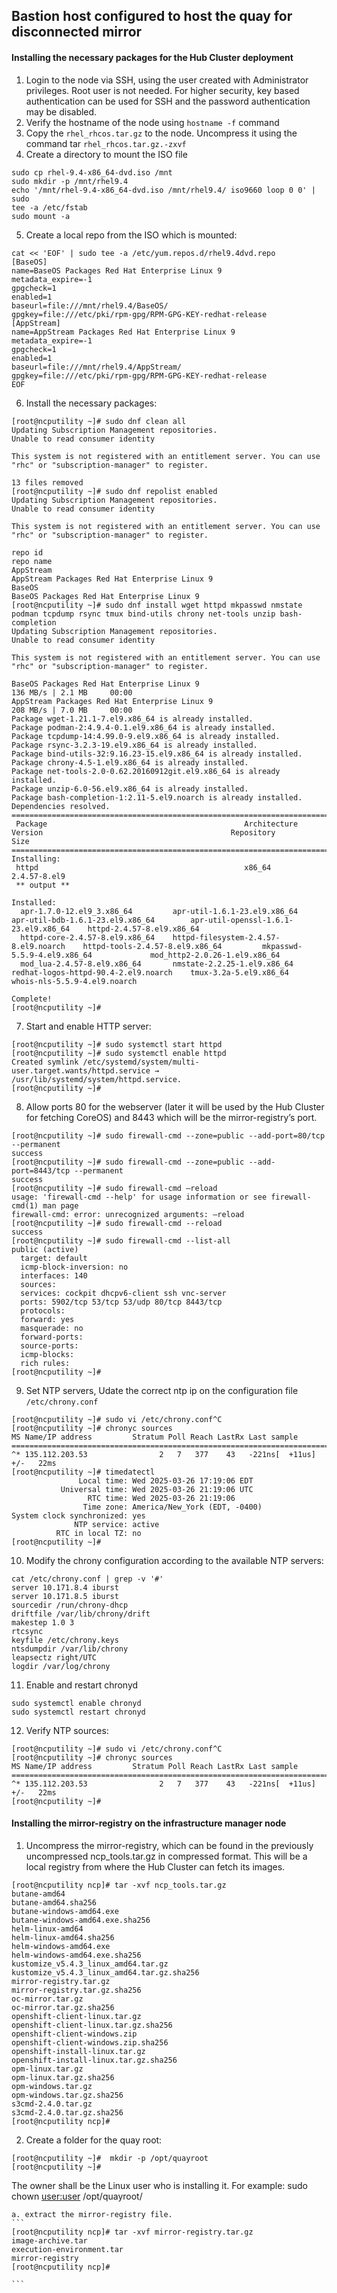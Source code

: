 ## Bastion host configured to host the quay for disconnected mirror

#### Installing the necessary packages for the Hub Cluster deployment


1. Login to the node via SSH, using the user created with Administrator privileges. Root user is not needed.
    For higher security, key based authentication can be used for SSH and the password authentication may
    be disabled.
2. Verify the hostname of the node using `hostname -f` command
3. Copy the `rhel_rhcos.tar.gz` to the node. Uncompress it using the command tar `rhel_rhcos.tar.gz.-zxvf`
4. Create a directory to mount the ISO file
```
sudo cp rhel-9.4-x86_64-dvd.iso /mnt
sudo mkdir -p /mnt/rhel9.4
echo '/mnt/rhel-9.4-x86_64-dvd.iso /mnt/rhel9.4/ iso9660 loop 0 0' | sudo
tee -a /etc/fstab
sudo mount -a
```
5. Create a local repo from the ISO which is mounted:
```
cat << 'EOF' | sudo tee -a /etc/yum.repos.d/rhel9.4dvd.repo
[BaseOS]
name=BaseOS Packages Red Hat Enterprise Linux 9
metadata_expire=-1
gpgcheck=1
enabled=1
baseurl=file:///mnt/rhel9.4/BaseOS/
gpgkey=file:///etc/pki/rpm-gpg/RPM-GPG-KEY-redhat-release
[AppStream]
name=AppStream Packages Red Hat Enterprise Linux 9
metadata_expire=-1
gpgcheck=1
enabled=1
baseurl=file:///mnt/rhel9.4/AppStream/
gpgkey=file:///etc/pki/rpm-gpg/RPM-GPG-KEY-redhat-release
EOF
```
6. Install the necessary packages:

```
[root@ncputility ~]# sudo dnf clean all
Updating Subscription Management repositories.
Unable to read consumer identity

This system is not registered with an entitlement server. You can use "rhc" or "subscription-manager" to register.

13 files removed
[root@ncputility ~]# sudo dnf repolist enabled
Updating Subscription Management repositories.
Unable to read consumer identity

This system is not registered with an entitlement server. You can use "rhc" or "subscription-manager" to register.

repo id                                                                     repo name
AppStream                                                                   AppStream Packages Red Hat Enterprise Linux 9
BaseOS                                                                      BaseOS Packages Red Hat Enterprise Linux 9
[root@ncputility ~]# sudo dnf install wget httpd mkpasswd nmstate podman tcpdump rsync tmux bind-utils chrony net-tools unzip bash-completion
Updating Subscription Management repositories.
Unable to read consumer identity

This system is not registered with an entitlement server. You can use "rhc" or "subscription-manager" to register.

BaseOS Packages Red Hat Enterprise Linux 9                                                                                                                  136 MB/s | 2.1 MB     00:00    
AppStream Packages Red Hat Enterprise Linux 9                                                                                                               208 MB/s | 7.0 MB     00:00    
Package wget-1.21.1-7.el9.x86_64 is already installed.
Package podman-2:4.9.4-0.1.el9.x86_64 is already installed.
Package tcpdump-14:4.99.0-9.el9.x86_64 is already installed.
Package rsync-3.2.3-19.el9.x86_64 is already installed.
Package bind-utils-32:9.16.23-15.el9.x86_64 is already installed.
Package chrony-4.5-1.el9.x86_64 is already installed.
Package net-tools-2.0-0.62.20160912git.el9.x86_64 is already installed.
Package unzip-6.0-56.el9.x86_64 is already installed.
Package bash-completion-1:2.11-5.el9.noarch is already installed.
Dependencies resolved.
============================================================================================================================================================================================
 Package                                            Architecture                           Version                                          Repository                                 Size
============================================================================================================================================================================================
Installing:
 httpd                                              x86_64                                 2.4.57-8.el9                                     
 ** output **

Installed:
  apr-1.7.0-12.el9_3.x86_64         apr-util-1.6.1-23.el9.x86_64            apr-util-bdb-1.6.1-23.el9.x86_64        apr-util-openssl-1.6.1-23.el9.x86_64    httpd-2.4.57-8.el9.x86_64       
  httpd-core-2.4.57-8.el9.x86_64    httpd-filesystem-2.4.57-8.el9.noarch    httpd-tools-2.4.57-8.el9.x86_64         mkpasswd-5.5.9-4.el9.x86_64             mod_http2-2.0.26-1.el9.x86_64   
  mod_lua-2.4.57-8.el9.x86_64       nmstate-2.2.25-1.el9.x86_64             redhat-logos-httpd-90.4-2.el9.noarch    tmux-3.2a-5.el9.x86_64                  whois-nls-5.5.9-4.el9.noarch    

Complete!
[root@ncputility ~]# 
```

7. Start and enable HTTP server:

```
[root@ncputility ~]# sudo systemctl start httpd
[root@ncputility ~]# sudo systemctl enable httpd
Created symlink /etc/systemd/system/multi-user.target.wants/httpd.service → /usr/lib/systemd/system/httpd.service.
[root@ncputility ~]# 
```

8. Allow ports 80 for the webserver (later it will be used by the Hub Cluster for fetching CoreOS) and 8443 which will be the mirror-registry’s port.

```
[root@ncputility ~]# sudo firewall-cmd --zone=public --add-port=80/tcp --permanent
success
[root@ncputility ~]# sudo firewall-cmd --zone=public --add-port=8443/tcp --permanent
success
[root@ncputility ~]# sudo firewall-cmd –reload
usage: 'firewall-cmd --help' for usage information or see firewall-cmd(1) man page
firewall-cmd: error: unrecognized arguments: –reload
[root@ncputility ~]# sudo firewall-cmd --reload
success
[root@ncputility ~]# sudo firewall-cmd --list-all
public (active)
  target: default
  icmp-block-inversion: no
  interfaces: 140
  sources: 
  services: cockpit dhcpv6-client ssh vnc-server
  ports: 5902/tcp 53/tcp 53/udp 80/tcp 8443/tcp
  protocols: 
  forward: yes
  masquerade: no
  forward-ports: 
  source-ports: 
  icmp-blocks: 
  rich rules: 
[root@ncputility ~]# 
```

9. Set NTP servers, Udate the correct ntp ip on the configuration file `/etc/chrony.conf`

```
[root@ncputility ~]# sudo vi /etc/chrony.conf^C
[root@ncputility ~]# chronyc sources
MS Name/IP address         Stratum Poll Reach LastRx Last sample               
===============================================================================
^* 135.112.203.53                2   7   377    43   -221ns[  +11us] +/-   22ms
[root@ncputility ~]# timedatectl 
               Local time: Wed 2025-03-26 17:19:06 EDT
           Universal time: Wed 2025-03-26 21:19:06 UTC
                 RTC time: Wed 2025-03-26 21:19:06
                Time zone: America/New_York (EDT, -0400)
System clock synchronized: yes
              NTP service: active
          RTC in local TZ: no
[root@ncputility ~]# 
```

10. Modify the chrony configuration according to the available NTP servers:

```
cat /etc/chrony.conf | grep -v '#'
server 10.171.8.4 iburst
server 10.171.8.5 iburst
sourcedir /run/chrony-dhcp
driftfile /var/lib/chrony/drift
makestep 1.0 3
rtcsync
keyfile /etc/chrony.keys
ntsdumpdir /var/lib/chrony
leapsectz right/UTC
logdir /var/log/chrony
```

11. Enable and restart chronyd

```
sudo systemctl enable chronyd
sudo systemctl restart chronyd
```

12. Verify NTP sources:

```
[root@ncputility ~]# sudo vi /etc/chrony.conf^C
[root@ncputility ~]# chronyc sources
MS Name/IP address         Stratum Poll Reach LastRx Last sample               
===============================================================================
^* 135.112.203.53                2   7   377    43   -221ns[  +11us] +/-   22ms
[root@ncputility ~]#

```

#### Installing the mirror-registry on the infrastructure manager node

1. Uncompress the mirror-registry, which can be found in the previously uncompressed ncp_tools.tar.gz in compressed format. This will be a local registry from where the Hub Cluster can fetch its images.

```
[root@ncputility ncp]# tar -xvf ncp_tools.tar.gz
butane-amd64
butane-amd64.sha256
butane-windows-amd64.exe
butane-windows-amd64.exe.sha256
helm-linux-amd64
helm-linux-amd64.sha256
helm-windows-amd64.exe
helm-windows-amd64.exe.sha256
kustomize_v5.4.3_linux_amd64.tar.gz
kustomize_v5.4.3_linux_amd64.tar.gz.sha256
mirror-registry.tar.gz
mirror-registry.tar.gz.sha256
oc-mirror.tar.gz
oc-mirror.tar.gz.sha256
openshift-client-linux.tar.gz
openshift-client-linux.tar.gz.sha256
openshift-client-windows.zip
openshift-client-windows.zip.sha256
openshift-install-linux.tar.gz
openshift-install-linux.tar.gz.sha256
opm-linux.tar.gz
opm-linux.tar.gz.sha256
opm-windows.tar.gz
opm-windows.tar.gz.sha256
s3cmd-2.4.0.tar.gz
s3cmd-2.4.0.tar.gz.sha256
[root@ncputility ncp]#
 ```

2. Create a folder for the quay root:

```
[root@ncputility ~]#  mkdir -p /opt/quayroot
[root@ncputility ~]# 
```
The owner shall be the Linux user who is installing it. For example:
sudo chown <user:user> /opt/quayroot/

    a. extract the mirror-registry file.
    ```
    [root@ncputility ncp]# tar -xvf mirror-registry.tar.gz
    image-archive.tar
    execution-environment.tar
    mirror-registry
    [root@ncputility ncp]# 

    ```

